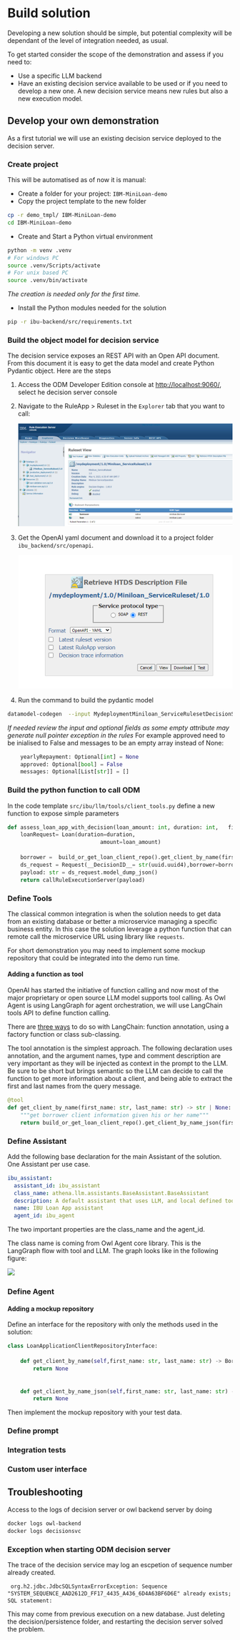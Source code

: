 # Build solution

Developing a new solution should be simple, but potential complexity will be dependant of the level of integration needed, as usual. 

To get started consider the scope of the demonstration and assess if you need to:

- Use a specific LLM backend
- Have an existing decision service available to be used or if you need to develop a new one. A new decision service means new rules but also a new execution model.

## Develop your own demonstration

As a first tutorial we will use an existing decision service deployed to the decision server.

### Create project

This will be automatised as of now it is manual:

* Create a folder for your project: `IBM-MiniLoan-demo`
* Copy the project template to the new folder

```sh
cp -r demo_tmpl/ IBM-MiniLoan-demo
cd IBM-MiniLoan-demo
```

* Create and Start a Python virtual environment

```sh
python -m venv .venv
# For windows PC
source .venv/Scripts/activate
# For unix based PC
source .venv/bin/activate
```

  *The creation is needed only for the first time.*

* Install the Python modules needed for the solution

```sh
pip -r ibu-backend/src/requirements.txt
```

### Build the object model for decision service

The decision service exposes an REST API with an Open API document. From this document it is easy to get the data model and create Python Pydantic object. Here are the steps

1. Access the ODM Developer Edition console at [http://localhost:9060/](http://localhost:9060/), select he decision server console
1. Navigate to the RuleApp > Ruleset in the `Explorer` tab that you want to call:

    ![](./images/miniloan/miniloan-ruleapp.PNG)

1. Get the OpenAI yaml document and download it to a project folder `ibu_backend/src/openapi`.
    
    ![](./images/miniloan/openapi-json.PNG)

1. Run the command to build the pydantic model

```sh
datamodel-codegen  --input MydeploymentMiniloan_ServiceRulesetDecisionService.yaml --input-file-type openapi --output ../ibu/itg/ds/pydantic_generated_model.py
```

*If needed review the input and optional fields as some empty attribute may generate null pointer exception in the rules* For example approved need to be inialised to False and messages to be an empty array instead of None:

```python
    yearlyRepayment: Optional[int] = None
    approved: Optional[bool] = False
    messages: Optional[List[str]] = []
```

### Build the python function to call ODM

In the code template `src/ibu/llm/tools/client_tools.py` define a new function to expose simple parameters

```python
def assess_loan_app_with_decision(loan_amount: int, duration: int,   first_name: str, last_name: str):
    loanRequest= Loan(duration=duration, 
                             amount=loan_amount)
    
    borrower =  build_or_get_loan_client_repo().get_client_by_name(first_name=first_name, last_name=last_name)
    ds_request = Request(__DecisionID__= str(uuid.uuid4),borrower=borrower, loan=loanRequest)
    payload: str = ds_request.model_dump_json()
    return callRuleExecutionServer(payload)
```
### Define Tools

The classical common integration is when the solution needs to get data from an existing database or better a microservice managing a specific business entity. In this case the solution leverage a python function that can remote call the microservice URL using library like `requests`.

For short demonstration you may need to implement some mockup repository that could be integrated into the demo run time.

#### Adding a function as tool

OpenAI has started the initiative of function calling and now most of the major proprietary or open source LLM model supports tool calling. As Owl Agent is using LangGraph for agent orchestration, we will use LangChain tools API to define function calling.

There are [three ways](https://python.langchain.com/v0.1/docs/modules/tools/custom_tools/) to do so with LangChain: function annotation, using a factory function or class sub-classing. 

The tool annotation is the simplest approach. The following declaration uses annotation, and the argument names, type and comment description are very important as they will be injected as context in the prompt to the LLM. Be sure to be short but brings semantic so the LLM can decide to call the function to get more information about a client, and being able to extract the first and last names from the query message.

```python
@tool
def get_client_by_name(first_name: str, last_name: str) -> str | None:
    """get borrower client information given his or her name"""
    return build_or_get_loan_client_repo().get_client_by_name_json(first_name,last_name)

```

### Define Assistant

Add the following base declaration for the main Assistant of the solution. One Assistant per use case.

```yaml
ibu_assistant:
  assistant_id: ibu_assistant
  class_name: athena.llm.assistants.BaseAssistant.BaseAssistant
  description: A default assistant that uses LLM, and local defined tools like get borrower, and next best action
  name: IBU Loan App assistant
  agent_id: ibu_agent
```

The two important properties are the class_name and the agent_id.

The class name is coming from Owl Agent core library. This is the LangGraph flow with tool and LLM. The graph looks like in the following figure:

![](./diagrams/lg_tool_flow.drawio.pngs)

### Define Agent



#### Adding a mockup repository 

Define an interface for the repository with only the methods used in the solution:

```python
class LoanApplicationClientRepositoryInterface:

    def get_client_by_name(self,first_name: str, last_name: str) -> Borrower | None:
        return None
    
    
    def get_client_by_name_json(self,first_name: str, last_name: str) -> str | None:
        return None

```

Then implement the mockup repository with your test data.

### Define prompt

### Integration tests

### Custom user interface


## Troubleshooting

Access to the logs of decision server or owl backend server by doing

```sh
docker logs owl-backend
docker logs decisionsvc
```

### Exception when starting ODM decision server 

The trace of the decision service may log an escpetion of sequence number already created. 

```
 org.h2.jdbc.JdbcSQLSyntaxErrorException: Sequence "SYSTEM_SEQUENCE_AAD2612D_FF17_4435_A436_6D4A63BF6D6E" already exists; SQL statement:
```

This may come from previous execution on a new database. Just deleting the decision/persistence folder, and restarting the decision server solved the problem.